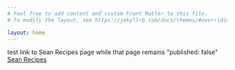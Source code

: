 ```yaml
---
# Feel free to add content and custom Front Matter to this file.
# To modify the layout, see https://jekyllrb.com/docs/themes/#overriding-theme-defaults

layout: home
---
```

test link to Sean Recipes page while that page remains "published: false" [Sean Recipes](/sean_recipes/index.html)
